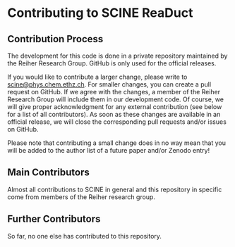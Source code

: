 Contributing to SCINE ReaDuct
=============================

Contribution Process
--------------------

The development for this code is done in a private repository maintained by the 
Reiher Research Group. GitHub is only used for the official releases.

If you would like to contribute a larger change, please write to <scine@phys.chem.ethz.ch>.
For smaller changes, you can create a pull request on GitHub. If we agree with
the changes, a member of the Reiher Research Group will include them in our
development code. Of course, we will give proper acknowledgment for any external
contribution (see below for a list of all contributors). As soon as these changes 
are available in an official release, we will close the corresponding pull requests 
and/or issues on GitHub.

Please note that contributing a small change does in no way mean that you will
be added to the author list of a future paper and/or Zenodo entry!


Main Contributors
-----------------

Almost all contributions to SCINE in general and this repository in specific come 
from members of the Reiher research group.


Further Contributors
--------------------

So far, no one else has contributed to this repository.
